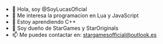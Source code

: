 - 👋 Hola, soy @SoyLucasOficial
- 👀 Me interesa la programacion en Lua y JavaScript
- 🌱 Estoy aprendiendo C++
- 💞️ Soy dueño de StarGames y StarOriginals
- 📫 Me puedes contactar en: stargamesofficial@outlook.es
